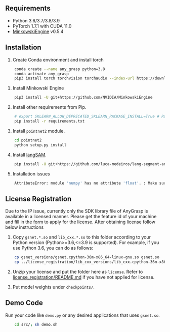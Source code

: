 <!-- <img src="https://user-images.githubusercontent.com/12446953/208367719-4ef7922f-4001-41f7-aa9f-076e462d1325.png" width="60%"> -->

## Requirements
- Python 3.6/3.7/3.8/3.9
- PyTorch 1.7.1 with CUDA 11.0
- [MinkowskiEngine](https://github.com/NVIDIA/MinkowskiEngine) v0.5.4

## Installation
1. Create Conda environment and install torch
```bash
    conda create --name any_grasp python=3.8
    conda activate any_grasp
    pip3 install torch torchvision torchaudio --index-url https://download.pytorch.org/whl/cu118
```

1. Install Minkowski Engine
```bash
    pip3 install -U git+https://github.com/NVIDIA/MinkowskiEngine
```

2. Install other requirements from Pip.
```bash
    # export SKLEARN_ALLOW_DEPRECATED_SKLEARN_PACKAGE_INSTALL=True # Run this if you facing issues with sklearn install inside graspnertAPI
    pip install -r requirements.txt
```

3. Install ``pointnet2`` module.
```bash
    cd pointnet2
    python setup.py install
```

4. Install [langSAM](https://github.com/luca-medeiros/lang-segment-anything).
```bash
    pip install -U git+https://github.com/luca-medeiros/lang-segment-anything.git
```

5. Installation issues
```bash
    AttributeError: module 'numpy' has no attribute 'float'. : Make sure the installed numpy version 1.23.0
```

## License Registration
   
Due to the IP issue, currently only the SDK library file of AnyGrasp is available in a licensed manner. Please get the feature id of your machine and fill in the [form](https://forms.gle/XVV3Eip8njTYJEBo6) to apply for the license. After obtaining license follow below instructions

1. Copy `gsnet.*.so` and `lib_cxx.*.so` to this folder according to your Python version (Python>=3.6,<=3.9 is supported). For example, if you use Python 3.6, you can do as follows:
```bash
    cp gsnet_versions/gsnet.cpython-36m-x86_64-linux-gnu.so gsnet.so
    cp ../license_registration/lib_cxx_versions/lib_cxx.cpython-36m-x86_64-linux-gnu.so lib_cxx.so
```

2. Unzip your license and put the folder here as `license`. Refer to [license_registration/README.md](./license_registration/README.md) if you have not applied for license.

3. Put model weights under ``checkpoints/``.

## Demo Code
Run your code like `demo.py` or any desired applications that uses `gsnet.so`. 
```bash
    cd src/; sh demo.sh
```
